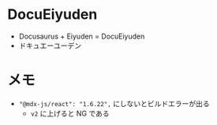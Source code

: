# DocuEiyuden
- Docusaurus + Eiyuden = DocuEiyuden
- ドキュエーユーデン

# メモ
- `"@mdx-js/react": "1.6.22",` にしないとビルドエラーが出る
  - `v2` に上げると NG である
